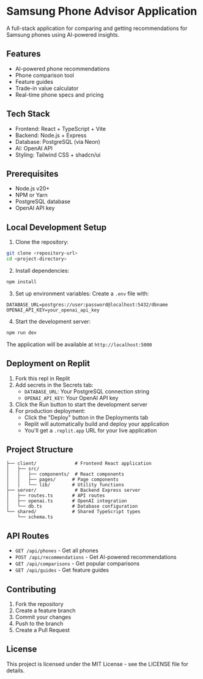 
# Samsung Phone Advisor Application

A full-stack application for comparing and getting recommendations for Samsung phones using AI-powered insights.

## Features

- AI-powered phone recommendations
- Phone comparison tool
- Feature guides
- Trade-in value calculator
- Real-time phone specs and pricing

## Tech Stack

- Frontend: React + TypeScript + Vite
- Backend: Node.js + Express
- Database: PostgreSQL (via Neon)
- AI: OpenAI API
- Styling: Tailwind CSS + shadcn/ui

## Prerequisites

- Node.js v20+
- NPM or Yarn
- PostgreSQL database
- OpenAI API key

## Local Development Setup

1. Clone the repository:
```bash
git clone <repository-url>
cd <project-directory>
```

2. Install dependencies:
```bash
npm install
```

3. Set up environment variables:
Create a `.env` file with:
```
DATABASE_URL=postgres://user:password@localhost:5432/dbname
OPENAI_API_KEY=your_openai_api_key
```

4. Start the development server:
```bash
npm run dev
```

The application will be available at `http://localhost:5000`

## Deployment on Replit

1. Fork this repl in Replit
2. Add secrets in the Secrets tab:
   - `DATABASE_URL`: Your PostgreSQL connection string
   - `OPENAI_API_KEY`: Your OpenAI API key
3. Click the Run button to start the development server
4. For production deployment:
   - Click the "Deploy" button in the Deployments tab
   - Replit will automatically build and deploy your application
   - You'll get a `.replit.app` URL for your live application

## Project Structure

```
├── client/              # Frontend React application
│   ├── src/
│   │   ├── components/  # React components
│   │   ├── pages/      # Page components
│   │   └── lib/        # Utility functions
├── server/              # Backend Express server
│   ├── routes.ts       # API routes
│   ├── openai.ts       # OpenAI integration
│   └── db.ts           # Database configuration
└── shared/             # Shared TypeScript types
    └── schema.ts
```

## API Routes

- `GET /api/phones` - Get all phones
- `POST /api/recommendations` - Get AI-powered recommendations
- `GET /api/comparisons` - Get popular comparisons
- `GET /api/guides` - Get feature guides

## Contributing

1. Fork the repository
2. Create a feature branch
3. Commit your changes
4. Push to the branch
5. Create a Pull Request

## License

This project is licensed under the MIT License - see the LICENSE file for details.

